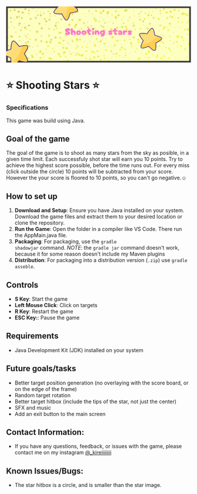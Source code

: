 ![project banner](./project.resources/banner.png)

# ⭐️ Shooting Stars ⭐️

### Specifications

This game was build using Java.

## Goal of the game

The goal of the game is to shoot as many stars from the sky as posible, in a given time limit. Each successfuly shot star will earn you 10 points. Try to achieve the highest score possible, before the time runs out. For every miss (click outside the circle) 10 points will be subtracted from your score. However the your score is floored to 10 points, so you can't go negative.☺️

## How to set up

1. **Download and Setup**: Ensure you have Java installed on your system. Download the game files and extract them to your desired location or clone the repository.
2. **Run the Game**: Open the folder in a compiler like VS Code. There run the AppMain.java file.
3. **Packaging**: For packaging, use the <code>gradle shadowjar</code> command.
   _NOTE_: the <code>gradle jar</code> command doesn't work, because it for some reason doesn't include my Maven plugins
4. **Distribution**: For packaging into a distribution version (<code>.zip</code>) use <code>gradle asseble</code>.

## Controls

-   **S Key**: Start the game
-   **Left Mouse Click**: Click on targets
-   **R Key**: Restart the game
-   **ESC Key:**: Pause the game

## Requirements

-   Java Development Kit (JDK) installed on your system

## Future goals/tasks

-   Better target position generation (no overlaying with the score board, or on the edge of the frame)
-   Random target rotation
-   Better target hitbox (include the tips of the star, not just the center)
-   SFX and music
-   Add an exit button to the main screen

## Contact Information:

-   If you have any questions, feedback, or issues with the game, please contact me on my instagram [@\_kireiiiiiiii](https://www.instagram.com/_kireiiiiiiii)

## Known Issues/Bugs:

-   The star hitbox is a circle, and is smaller than the star image.
